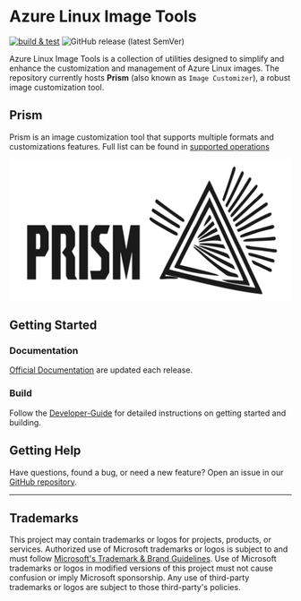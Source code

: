 # Azure Linux Image Tools

[![build &
test](https://github.com/microsoft/azure-linux-image-tools/actions/workflows/build-and-test.yml/badge.svg)](https://github.com/microsoft/azure-linux-image-tools/actions/workflows/build-and-test.yml)
![GitHub release (latest
SemVer)](https://img.shields.io/github/v/release/microsoft/azure-linux-image-tools?sort=semver)

Azure Linux Image Tools is a collection of utilities designed to simplify and
enhance the customization and management of Azure Linux images. The repository
currently hosts **Prism** (also known as `Image Customizer`), a robust image
customization tool.

## Prism

Prism is an image customization tool that supports multiple formats and
customizations features. Full list can be found in [supported
operations](docs/imagecustomizer/api/configuration.md)

<p align="center">
  <img src="./docs/assets/images/logo-full.png" alt="Prism Logo" width="550">
</p>

## Getting Started

### Documentation

[Official Documentation](https://microsoft.github.io/azure-linux-image-tools/)
are updated each release.

### Build

Follow the [Developer-Guide](docs/imagecustomizer/developer-guide.md) for
detailed instructions on getting started and building.

## Getting Help

Have questions, found a bug, or need a new feature? Open an issue in our [GitHub
repository](https://github.com/microsoft/azure-linux-image-tools/issues/new?template=Blank+issue).

---

## Trademarks

This project may contain trademarks or logos for projects, products, or
services. Authorized use of Microsoft trademarks or logos is subject to and must
follow [Microsoft's Trademark & Brand
Guidelines](https://www.microsoft.com/en-us/legal/intellectualproperty/trademarks/usage/general).
Use of Microsoft trademarks or logos in modified versions of this project must
not cause confusion or imply Microsoft sponsorship. Any use of third-party
trademarks or logos are subject to those third-party's policies.
